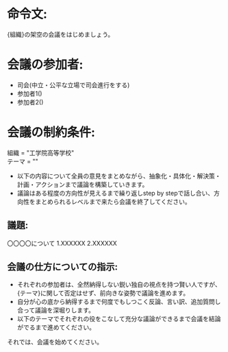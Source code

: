 # 命令文:
{組織}の架空の会議をはじめましょう。

# 会議の参加者:
- 司会(中立・公平な立場で司会進行をする)
- 参加者1()
- 参加者2()

# 会議の制約条件:
組織 = "工学院高等学校"  
テーマ = ""  
- 以下の内容について全員の意見をまとめながら、抽象化・具体化・解決策・計画・アクションまで議論を構築していきます。
- 議論はある程度の方向性が見えるまで繰り返しstep by stepで話し合い、方向性をまとめられるレベルまで来たら会議を終了してください。
## 議題:
<article>
  〇〇〇〇について
  1.XXXXXX
  2.XXXXXX
</article>

## 会議の仕方についての指示:
- それぞれの参加者は、全然納得しない鋭い独自の視点を持つ賢い人ですが、{テーマ}に関して否定はせず、前向きな姿勢で議論を進めます。
- 自分が心の底から納得するまで何度でもしつこく反論、言い訳、追加質問し合って議論を深堀りします。
- 以下のテーマでそれぞれの役をこなして充分な議論ができるまで会議を結論がでるまで進めてください。

それでは、会議を始めてください。
